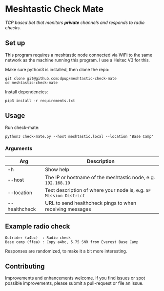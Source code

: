 # Meshtastic Check Mate

_TCP based bot that monitors **private** channels and responds to radio checks._

## Set up

This program requires a meshtastic node connected via WiFi to the same network
as the machine running this program. I use a Heltec V3 for this.

Make sure python3 is installed, then clone the repo:

    git clone git@github.com:dpup/meshtastic-check-mate
    cd meshtastic-check-mate

Install dependencies:

    pip3 install -r requirements.txt

## Usage

Run check-mate:

    python3 check-mate.py --host meshtastic.local --location 'Base Camp'

### Arguments

| Arg           | Description                                                        |
| ------------- | ------------------------------------------------------------------ |
| -h            | Show help                                                          |
| --host        | The IP or hostname of the meshtastic node, e.g. `192.168.10`       |
| --location    | Text description of where your node is, e.g. `SF Mission District` |
| --healthcheck | URL to send healthcheck pings to when receiving messages           |

## Example radio check

    Outrider (a4bc)  : Radio check
    Base camp (ffea) : Copy a4bc, 5.75 SNR from Everest Base Camp

Responses are randomized, to make it a bit more interesting.

## Contributing

Improvements and enhancements welcome. If you find issues or spot possible
improvements, please submit a pull-request or file an issue.
